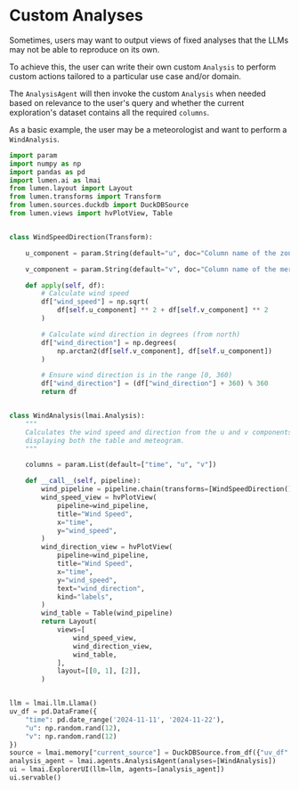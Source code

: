 
# Custom Analyses

Sometimes, users may want to output views of fixed analyses that the LLMs may not be able to reproduce on its own.

To achieve this, the user can write their own custom `Analysis` to perform custom actions tailored to a particular use case and/or domain.

The `AnalysisAgent` will then invoke the custom `Analysis` when needed based on relevance to the user's query and whether the current exploration's dataset contains all the required `columns`.

As a basic example, the user may be a meteorologist and want to perform a `WindAnalysis`.

```python
import param
import numpy as np
import pandas as pd
import lumen.ai as lmai
from lumen.layout import Layout
from lumen.transforms import Transform
from lumen.sources.duckdb import DuckDBSource
from lumen.views import hvPlotView, Table


class WindSpeedDirection(Transform):

    u_component = param.String(default="u", doc="Column name of the zonal component")

    v_component = param.String(default="v", doc="Column name of the meridional component")

    def apply(self, df):
        # Calculate wind speed
        df["wind_speed"] = np.sqrt(
            df[self.u_component] ** 2 + df[self.v_component] ** 2
        )

        # Calculate wind direction in degrees (from north)
        df["wind_direction"] = np.degrees(
            np.arctan2(df[self.v_component], df[self.u_component])
        )

        # Ensure wind direction is in the range [0, 360)
        df["wind_direction"] = (df["wind_direction"] + 360) % 360
        return df


class WindAnalysis(lmai.Analysis):
    """
    Calculates the wind speed and direction from the u and v components of wind,
    displaying both the table and meteogram.
    """

    columns = param.List(default=["time", "u", "v"])

    def __call__(self, pipeline):
        wind_pipeline = pipeline.chain(transforms=[WindSpeedDirection()])
        wind_speed_view = hvPlotView(
            pipeline=wind_pipeline,
            title="Wind Speed",
            x="time",
            y="wind_speed",
        )
        wind_direction_view = hvPlotView(
            pipeline=wind_pipeline,
            title="Wind Speed",
            x="time",
            y="wind_speed",
            text="wind_direction",
            kind="labels",
        )
        wind_table = Table(wind_pipeline)
        return Layout(
            views=[
                wind_speed_view,
                wind_direction_view,
                wind_table,
            ],
            layout=[[0, 1], [2]],
        )


llm = lmai.llm.Llama()
uv_df = pd.DataFrame({
    "time": pd.date_range('2024-11-11', '2024-11-22'),
    "u": np.random.rand(12),
    "v": np.random.rand(12)
})
source = lmai.memory["current_source"] = DuckDBSource.from_df({"uv_df": uv_df})
analysis_agent = lmai.agents.AnalysisAgent(analyses=[WindAnalysis])
ui = lmai.ExplorerUI(llm=llm, agents=[analysis_agent])
ui.servable()
```
